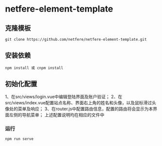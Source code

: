 # netfere-element-template

## 克隆模板
```
git clone https://github.com/netfere/netfere-element-template.git
```
## 安装依赖
```
npm install 或 cnpm install
```
## 初始化配置
1、在src/views/login.vue中编辑登陆界面及账户验证；
2、在src/views/index.vue配置站点名称、界面右上角的姓名和头像，以及鼠标滑过头像处的菜单及响应；
3、在router.js中配置路由信息，配置的路由将会显示为本界面左侧的导航菜单；
上述配置说明均在相应的文件中

### 运行
```
npm run serve
```
